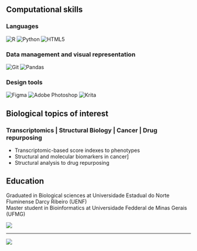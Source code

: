 ## Computational skills 
### Languages
![R](https://img.shields.io/badge/r-%23276DC3.svg?style=for-the-badge&logo=r&logoColor=white) ![Python](https://img.shields.io/badge/python-3670A0?style=for-the-badge&logo=python&logoColor=ffdd54) ![HTML5](https://img.shields.io/badge/html5-%23E34F26.svg?style=for-the-badge&logo=html5&logoColor=white) 
### Data management and visual representation 
![Git](https://img.shields.io/badge/git-%23F05033.svg?style=for-the-badge&logo=git&logoColor=white) ![Pandas](https://img.shields.io/badge/pandas-%23150458.svg?style=for-the-badge&logo=pandas&logoColor=white) 
### Design tools
![Figma](https://img.shields.io/badge/figma-%23F24E1E.svg?style=for-the-badge&logo=figma&logoColor=white) ![Adobe Photoshop](https://img.shields.io/badge/adobe%20photoshop-%2331A8FF.svg?style=for-the-badge&logo=adobe%20photoshop&logoColor=white) ![Krita](https://img.shields.io/badge/Krita-203759?style=for-the-badge&logo=krita&logoColor=EEF37B) 

## Biological topics of interest 
### Transcriptomics | Structural Biology | Cancer | Drug repurposing
- Transcriptomic-based score indexes to phenotypes
- Structural and molecular biomarkers in cancer]
- Structural analysis to drug repurposing

## Education
Graduated in Biological sciences at Universidade Estadual do Norte Fluminense Darcy Ribeiro (UENF) <br/>
Master student in Bioinformatics at Universidade Fedderal de Minas Gerais (UFMG) <br/>

![](https://github-readme-stats.vercel.app/api/top-langs/?username=LeonardoSilvaH&theme=dark&hide_border=false&include_all_commits=false&count_private=false&layout=compact)



  



---
[![](https://visitcount.itsvg.in/api?id=LeonardoSilvaH&icon=0&color=0)](https://visitcount.itsvg.in)

<!-- Proudly created with GPRM ( https://gprm.itsvg.in ) -->
